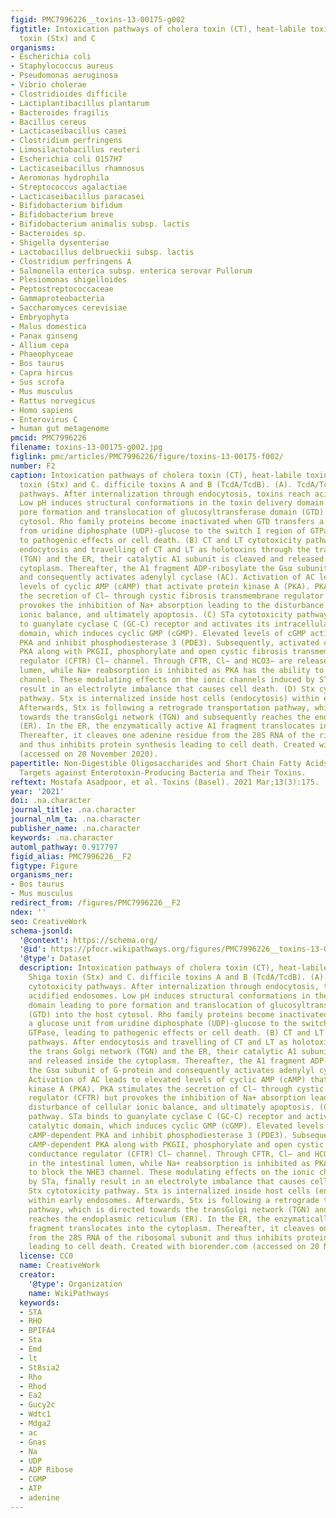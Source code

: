 ```yaml
---
figid: PMC7996226__toxins-13-00175-g002
figtitle: Intoxication pathways of cholera toxin (CT), heat-labile toxin (LT), Shiga
  toxin (Stx) and C
organisms:
- Escherichia coli
- Staphylococcus aureus
- Pseudomonas aeruginosa
- Vibrio cholerae
- Clostridioides difficile
- Lactiplantibacillus plantarum
- Bacteroides fragilis
- Bacillus cereus
- Lacticaseibacillus casei
- Clostridium perfringens
- Limosilactobacillus reuteri
- Escherichia coli O157H7
- Lacticaseibacillus rhamnosus
- Aeromonas hydrophila
- Streptococcus agalactiae
- Lacticaseibacillus paracasei
- Bifidobacterium bifidum
- Bifidobacterium breve
- Bifidobacterium animalis subsp. lactis
- Bacteroides sp.
- Shigella dysenteriae
- Lactobacillus delbrueckii subsp. lactis
- Clostridium perfringens A
- Salmonella enterica subsp. enterica serovar Pullorum
- Plesiomonas shigelloides
- Peptostreptococcaceae
- Gammaproteobacteria
- Saccharomyces cerevisiae
- Embryophyta
- Malus domestica
- Panax ginseng
- Allium cepa
- Phaeophyceae
- Bos taurus
- Capra hircus
- Sus scrofa
- Mus musculus
- Rattus norvegicus
- Homo sapiens
- Enterovirus C
- human gut metagenome
pmcid: PMC7996226
filename: toxins-13-00175-g002.jpg
figlink: pmc/articles/PMC7996226/figure/toxins-13-00175-f002/
number: F2
caption: Intoxication pathways of cholera toxin (CT), heat-labile toxin (LT), Shiga
  toxin (Stx) and C. difficile toxins A and B (TcdA/TcdB). (A). TcdA/TcdB cytotoxicity
  pathways. After internalization through endocytosis, toxins reach acidified endosomes.
  Low pH induces structural conformations in the toxin delivery domain leading to
  pore formation and translocation of glucosyltransferase domain (GTD) into the host
  cytosol. Rho family proteins become inactivated when GTD transfers a glucose unit
  from uridine diphosphate (UDP)-glucose to the switch I region of GTPase, leading
  to pathogenic effects or cell death. (B) CT and LT cytotoxicity pathways. After
  endocytosis and travelling of CT and LT as holotoxins through the trans Golgi network
  (TGN) and the ER, their catalytic A1 subunit is cleaved and released inside the
  cytoplasm. Thereafter, the A1 fragment ADP-ribosylate the Gsα subunit of G-protein
  and consequently activates adenylyl cyclase (AC). Activation of AC leads to elevated
  levels of cyclic AMP (cAMP) that activate protein kinase A (PKA). PKA stimulates
  the secretion of Cl− through cystic fibrosis transmembrane regulator (CFTR) but
  provokes the inhibition of Na+ absorption leading to the disturbance of cellular
  ionic balance, and ultimately apoptosis. (C) STa cytotoxicity pathway. STa binds
  to guanylate cyclase C (GC-C) receptor and activates its intracellular catalytic
  domain, which induces cyclic GMP (cGMP). Elevated levels of cGMP activate cAMP-dependent
  PKA and inhibit phosphodiesterase 3 (PDE3). Subsequently, activated cAMP-dependent
  PKA along with PKGII, phosphorylate and open cystic fibrosis transmembrane conductance
  regulator (CFTR) Cl− channel. Through CFTR, Cl− and HCO3− are released in the intestinal
  lumen, while Na+ reabsorption is inhibited as PKA has the ability to block the NHE3
  channel. These modulating effects on the ionic channels induced by STa, finally
  result in an electrolyte imbalance that causes cell death. (D) Stx cytotoxicity
  pathway. Stx is internalized inside host cells (endocytosis) within early endosomes.
  Afterwards, Stx is following a retrograde transportation pathway, which is directed
  towards the transGolgi network (TGN) and subsequently reaches the endoplasmic reticulum
  (ER). In the ER, the enzymatically active A1 fragment translocates into the cytoplasm.
  Thereafter, it cleaves one adenine residue from the 28S RNA of the ribosomal subunit
  and thus inhibits protein synthesis leading to cell death. Created with biorender.com
  (accessed on 20 November 2020).
papertitle: Non-Digestible Oligosaccharides and Short Chain Fatty Acids as Therapeutic
  Targets against Enterotoxin-Producing Bacteria and Their Toxins.
reftext: Mostafa Asadpoor, et al. Toxins (Basel). 2021 Mar;13(3):175.
year: '2021'
doi: .na.character
journal_title: .na.character
journal_nlm_ta: .na.character
publisher_name: .na.character
keywords: .na.character
automl_pathway: 0.917797
figid_alias: PMC7996226__F2
figtype: Figure
organisms_ner:
- Bos taurus
- Mus musculus
redirect_from: /figures/PMC7996226__F2
ndex: ''
seo: CreativeWork
schema-jsonld:
  '@context': https://schema.org/
  '@id': https://pfocr.wikipathways.org/figures/PMC7996226__toxins-13-00175-g002.html
  '@type': Dataset
  description: Intoxication pathways of cholera toxin (CT), heat-labile toxin (LT),
    Shiga toxin (Stx) and C. difficile toxins A and B (TcdA/TcdB). (A). TcdA/TcdB
    cytotoxicity pathways. After internalization through endocytosis, toxins reach
    acidified endosomes. Low pH induces structural conformations in the toxin delivery
    domain leading to pore formation and translocation of glucosyltransferase domain
    (GTD) into the host cytosol. Rho family proteins become inactivated when GTD transfers
    a glucose unit from uridine diphosphate (UDP)-glucose to the switch I region of
    GTPase, leading to pathogenic effects or cell death. (B) CT and LT cytotoxicity
    pathways. After endocytosis and travelling of CT and LT as holotoxins through
    the trans Golgi network (TGN) and the ER, their catalytic A1 subunit is cleaved
    and released inside the cytoplasm. Thereafter, the A1 fragment ADP-ribosylate
    the Gsα subunit of G-protein and consequently activates adenylyl cyclase (AC).
    Activation of AC leads to elevated levels of cyclic AMP (cAMP) that activate protein
    kinase A (PKA). PKA stimulates the secretion of Cl− through cystic fibrosis transmembrane
    regulator (CFTR) but provokes the inhibition of Na+ absorption leading to the
    disturbance of cellular ionic balance, and ultimately apoptosis. (C) STa cytotoxicity
    pathway. STa binds to guanylate cyclase C (GC-C) receptor and activates its intracellular
    catalytic domain, which induces cyclic GMP (cGMP). Elevated levels of cGMP activate
    cAMP-dependent PKA and inhibit phosphodiesterase 3 (PDE3). Subsequently, activated
    cAMP-dependent PKA along with PKGII, phosphorylate and open cystic fibrosis transmembrane
    conductance regulator (CFTR) Cl− channel. Through CFTR, Cl− and HCO3− are released
    in the intestinal lumen, while Na+ reabsorption is inhibited as PKA has the ability
    to block the NHE3 channel. These modulating effects on the ionic channels induced
    by STa, finally result in an electrolyte imbalance that causes cell death. (D)
    Stx cytotoxicity pathway. Stx is internalized inside host cells (endocytosis)
    within early endosomes. Afterwards, Stx is following a retrograde transportation
    pathway, which is directed towards the transGolgi network (TGN) and subsequently
    reaches the endoplasmic reticulum (ER). In the ER, the enzymatically active A1
    fragment translocates into the cytoplasm. Thereafter, it cleaves one adenine residue
    from the 28S RNA of the ribosomal subunit and thus inhibits protein synthesis
    leading to cell death. Created with biorender.com (accessed on 20 November 2020).
  license: CC0
  name: CreativeWork
  creator:
    '@type': Organization
    name: WikiPathways
  keywords:
  - STA
  - RHO
  - BPIFA4
  - Sta
  - Emd
  - lt
  - St8sia2
  - Rho
  - Rhod
  - Ea2
  - Gucy2c
  - Wdtc1
  - Mdga2
  - ac
  - Gnas
  - Na
  - UDP
  - ADP Ribose
  - CGMP
  - ATP
  - adenine
---
```

